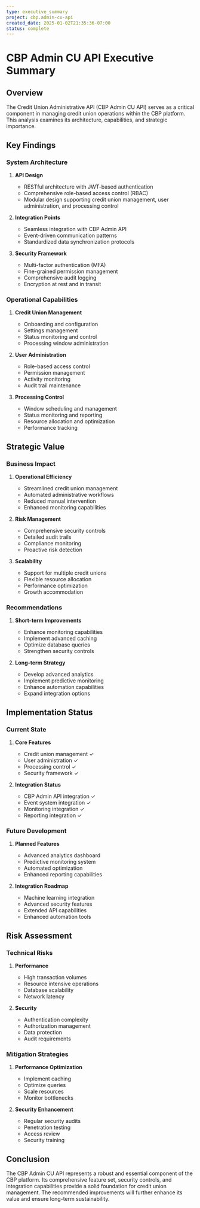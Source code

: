 ```yaml
---
type: executive_summary
project: cbp.admin-cu-api
created_date: 2025-01-02T21:35:36-07:00
status: complete
---
```


# CBP Admin CU API Executive Summary

## Overview

The Credit Union Administrative API (CBP Admin CU API) serves as a critical component in managing credit union operations within the CBP platform. This analysis examines its architecture, capabilities, and strategic importance.

## Key Findings

### System Architecture

1. **API Design**
   - RESTful architecture with JWT-based authentication
   - Comprehensive role-based access control (RBAC)
   - Modular design supporting credit union management, user administration, and processing control

2. **Integration Points**
   - Seamless integration with CBP Admin API
   - Event-driven communication patterns
   - Standardized data synchronization protocols

3. **Security Framework**
   - Multi-factor authentication (MFA)
   - Fine-grained permission management
   - Comprehensive audit logging
   - Encryption at rest and in transit

### Operational Capabilities

1. **Credit Union Management**
   - Onboarding and configuration
   - Settings management
   - Status monitoring and control
   - Processing window administration

2. **User Administration**
   - Role-based access control
   - Permission management
   - Activity monitoring
   - Audit trail maintenance

3. **Processing Control**
   - Window scheduling and management
   - Status monitoring and reporting
   - Resource allocation and optimization
   - Performance tracking

## Strategic Value

### Business Impact

1. **Operational Efficiency**
   - Streamlined credit union management
   - Automated administrative workflows
   - Reduced manual intervention
   - Enhanced monitoring capabilities

2. **Risk Management**
   - Comprehensive security controls
   - Detailed audit trails
   - Compliance monitoring
   - Proactive risk detection

3. **Scalability**
   - Support for multiple credit unions
   - Flexible resource allocation
   - Performance optimization
   - Growth accommodation

### Recommendations

1. **Short-term Improvements**
   - Enhance monitoring capabilities
   - Implement advanced caching
   - Optimize database queries
   - Strengthen security controls

2. **Long-term Strategy**
   - Develop advanced analytics
   - Implement predictive monitoring
   - Enhance automation capabilities
   - Expand integration options

## Implementation Status

### Current State

1. **Core Features**
   - Credit union management ✓
   - User administration ✓
   - Processing control ✓
   - Security framework ✓

2. **Integration Status**
   - CBP Admin API integration ✓
   - Event system integration ✓
   - Monitoring integration ✓
   - Reporting integration ✓

### Future Development

1. **Planned Features**
   - Advanced analytics dashboard
   - Predictive monitoring system
   - Automated optimization
   - Enhanced reporting capabilities

2. **Integration Roadmap**
   - Machine learning integration
   - Advanced security features
   - Extended API capabilities
   - Enhanced automation tools

## Risk Assessment

### Technical Risks

1. **Performance**
   - High transaction volumes
   - Resource intensive operations
   - Database scalability
   - Network latency

2. **Security**
   - Authentication complexity
   - Authorization management
   - Data protection
   - Audit requirements

### Mitigation Strategies

1. **Performance Optimization**
   - Implement caching
   - Optimize queries
   - Scale resources
   - Monitor bottlenecks

2. **Security Enhancement**
   - Regular security audits
   - Penetration testing
   - Access review
   - Security training

## Conclusion

The CBP Admin CU API represents a robust and essential component of the CBP platform. Its comprehensive feature set, security controls, and integration capabilities provide a solid foundation for credit union management. The recommended improvements will further enhance its value and ensure long-term sustainability.
